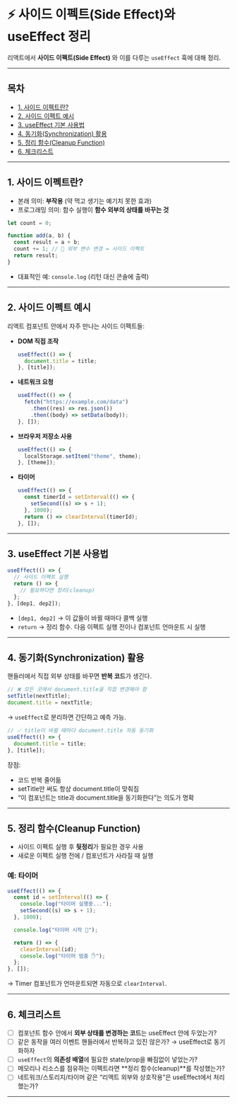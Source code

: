 # ⚡️ 사이드 이펙트(Side Effect)와 useEffect 정리

리액트에서 **사이드 이펙트(Side Effect)** 와 이를 다루는 `useEffect` 훅에 대해 정리.

---

## 목차

- [1. 사이드 이펙트란?](#1-사이드-이펙트란)
- [2. 사이드 이펙트 예시](#2-사이드-이펙트-예시)
- [3. useEffect 기본 사용법](#3-useeffect-기본-사용법)
- [4. 동기화(Synchronization) 활용](#4-동기화-synchronization-활용)
- [5. 정리 함수(Cleanup Function)](#5-정리-함수cleanup-function)
- [6. 체크리스트](#6-체크리스트)

---

## 1. 사이드 이펙트란?

- 본래 의미: **부작용** (약 먹고 생기는 예기치 못한 효과)
- 프로그래밍 의미: 함수 실행이 **함수 외부의 상태를 바꾸는 것**

```js
let count = 0;

function add(a, b) {
  const result = a + b;
  count += 1; // 🔴 외부 변수 변경 = 사이드 이펙트
  return result;
}
```

- 대표적인 예: `console.log` (리턴 대신 콘솔에 출력)

---

## 2. 사이드 이펙트 예시

리액트 컴포넌트 안에서 자주 만나는 사이드 이펙트들:

- **DOM 직접 조작**

  ```js
  useEffect(() => {
    document.title = title;
  }, [title]);
  ```

- **네트워크 요청**

  ```js
  useEffect(() => {
    fetch("https://example.com/data")
      .then((res) => res.json())
      .then((body) => setData(body));
  }, []);
  ```

- **브라우저 저장소 사용**

  ```js
  useEffect(() => {
    localStorage.setItem("theme", theme);
  }, [theme]);
  ```

- **타이머**
  ```js
  useEffect(() => {
    const timerId = setInterval(() => {
      setSecond((s) => s + 1);
    }, 1000);
    return () => clearInterval(timerId);
  }, []);
  ```

---

## 3. useEffect 기본 사용법

```js
useEffect(() => {
  // 사이드 이펙트 실행
  return () => {
    // 필요하다면 정리(cleanup)
  };
}, [dep1, dep2]);
```

- `[dep1, dep2]` → 이 값들이 바뀔 때마다 콜백 실행
- `return` → 정리 함수. 다음 이펙트 실행 전이나 컴포넌트 언마운트 시 실행

---

## 4. 동기화(Synchronization) 활용

핸들러에서 직접 외부 상태를 바꾸면 **반복 코드**가 생긴다.

```js
// ❌ 모든 곳에서 document.title을 직접 변경해야 함
setTitle(nextTitle);
document.title = nextTitle;
```

→ `useEffect`로 분리하면 간단하고 예측 가능.

```js
// ✅ title이 바뀔 때마다 document.title 자동 동기화
useEffect(() => {
  document.title = title;
}, [title]);
```

장점:

- 코드 반복 줄어듦
- setTitle만 써도 항상 document.title이 맞춰짐
- “이 컴포넌트는 title과 document.title을 동기화한다”는 의도가 명확

---

## 5. 정리 함수(Cleanup Function)

- 사이드 이펙트 실행 후 **뒷정리**가 필요한 경우 사용
- 새로운 이펙트 실행 전에 / 컴포넌트가 사라질 때 실행

### 예: 타이머

```js
useEffect(() => {
  const id = setInterval(() => {
    console.log("타이머 실행중...");
    setSecond((s) => s + 1);
  }, 1000);

  console.log("타이머 시작 🏁");

  return () => {
    clearInterval(id);
    console.log("타이머 멈춤 ✋");
  };
}, []);
```

→ Timer 컴포넌트가 언마운트되면 자동으로 `clearInterval`.

---

## 6. 체크리스트

- [ ] 컴포넌트 함수 안에서 **외부 상태를 변경하는 코드**는 useEffect 안에 두었는가?
- [ ] 같은 동작을 여러 이벤트 핸들러에서 반복하고 있진 않은가? → useEffect로 동기화하자
- [ ] `useEffect`의 **의존성 배열**에 필요한 state/prop을 빠짐없이 넣었는가?
- [ ] 메모리나 리소스를 점유하는 이펙트라면 **정리 함수(cleanup)**를 작성했는가?
- [ ] 네트워크/스토리지/타이머 같은 “리액트 외부와 상호작용”은 useEffect에서 처리했는가?

---
